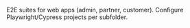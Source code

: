 E2E suites for web apps (admin, partner, customer). Configure Playwright/Cypress projects per subfolder.
